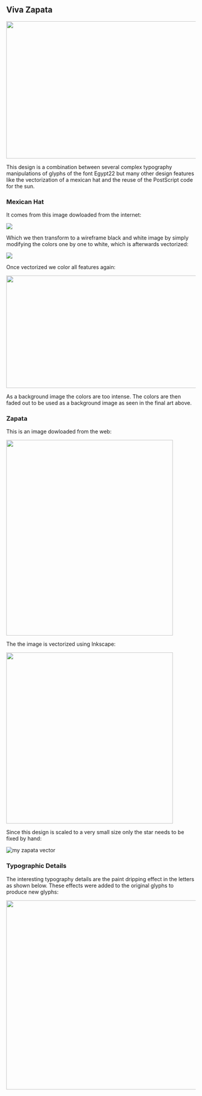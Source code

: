 
## Viva Zapata

<p align="left">
  <img src="https://user-images.githubusercontent.com/80269251/157075083-03f20635-e60b-4e1c-bc63-f52a9d95303e.png" width="511" height="365">
</p>

This design is a combination between several complex typography manipulations of glyphs of the font Egypt22 but many other design features like the vectorization of a mexican hat and the reuse of the PostScript code for the sun.

### Mexican Hat

It comes from this image dowloaded from the internet:
<p align="left">
  <img src="https://user-images.githubusercontent.com/80269251/157078417-c540b29c-c3c4-48a0-a27b-4b51de88fb5d.jpg">
</p>

Which we then transform to a wireframe black and white image by simply modifying the colors one by one to white, which is afterwards vectorized:

<p align="left">
  <img src="https://user-images.githubusercontent.com/80269251/157092302-ad5d2bd1-e743-4cd2-bfd8-213f2605d2e9.jpg">
</p>

Once vectorized we color all features again:

<p align="left">
  <img src="https://user-images.githubusercontent.com/80269251/157093296-97f96cb3-07cd-46f6-b554-41166addc373.png" width="626" height="299">
</p>

As a background image the colors are too intense. The colors are then faded out to be used as a background image as seen in the final art above.

### Zapata

This is an image dowloaded from the web:

<p align="left">
  <img src="https://user-images.githubusercontent.com/80269251/157272849-ef65c2de-80e0-4abd-bc98-e47b8c4f9a38.png" width="443" height="520">
</p>

The the image is vectorized using Inkscape:

<p align="left">
  <img src="https://user-images.githubusercontent.com/80269251/157275693-cbab2364-6c9c-4501-8aff-d1545f9d8b1d.png" width="443" height="455">
</p>

Since this design is scaled to a very small size only the star needs to be fixed by hand:

![my zapata vector](https://user-images.githubusercontent.com/80269251/157277620-ffc54feb-3883-4772-88f9-c5a6a11766b9.png)

### Typographic Details

The interesting typography details are the paint dripping effect in the letters as shown below. These effects were added to the original glyphs to produce new glyphs:

<p align="left">
  <img src="https://user-images.githubusercontent.com/80269251/157312350-cf64d662-db2b-4bc9-9342-66aa71b5e1ee.png" width="521" height="503" >
</p>
